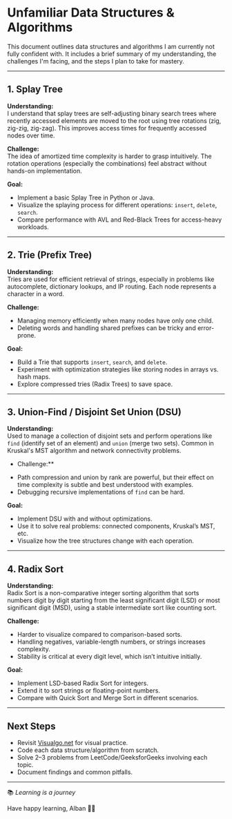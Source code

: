 # Unfamiliar Data Structures & Algorithms

This document outlines data structures and algorithms I am currently not fully confident with. It includes a brief summary of my understanding, the challenges I'm facing, and the steps I plan to take for mastery.

---

## 1. Splay Tree

**Understanding:**  
I understand that splay trees are self-adjusting binary search trees where recently accessed elements are moved to the root using tree rotations (zig, zig-zig, zig-zag). This improves access times for frequently accessed nodes over time.

**Challenge:**  
The idea of amortized time complexity is harder to grasp intuitively. The rotation operations (especially the combinations) feel abstract without hands-on implementation.

**Goal:**  
- Implement a basic Splay Tree in Python or Java.
- Visualize the splaying process for different operations: `insert`, `delete`, `search`.
- Compare performance with AVL and Red-Black Trees for access-heavy workloads.

---

## 2. Trie (Prefix Tree)

**Understanding:**  
Tries are used for efficient retrieval of strings, especially in problems like autocomplete, dictionary lookups, and IP routing. Each node represents a character in a word.

**Challenge:**  
- Managing memory efficiently when many nodes have only one child.
- Deleting words and handling shared prefixes can be tricky and error-prone.

**Goal:**  
- Build a Trie that supports `insert`, `search`, and `delete`.
- Experiment with optimization strategies like storing nodes in arrays vs. hash maps.
- Explore compressed tries (Radix Trees) to save space.

---

## 3. Union-Find / Disjoint Set Union (DSU)

**Understanding:**  
Used to manage a collection of disjoint sets and perform operations like `find` (identify set of an element) and `union` (merge two sets). Common in Kruskal's MST algorithm and network connectivity problems.

* Challenge:**  
- Path compression and union by rank are powerful, but their effect on time complexity is subtle and best understood with examples.
- Debugging recursive implementations of `find` can be hard.

**Goal:**  
- Implement DSU with and without optimizations.
- Use it to solve real problems: connected components, Kruskal’s MST, etc.
- Visualize how the tree structures change with each operation.

---

## 4. Radix Sort

**Understanding:**  
Radix Sort is a non-comparative integer sorting algorithm that sorts numbers digit by digit starting from the least significant digit (LSD) or most significant digit (MSD), using a stable intermediate sort like counting sort.

**Challenge:**  
- Harder to visualize compared to comparison-based sorts.
- Handling negatives, variable-length numbers, or strings increases complexity.
- Stability is critical at every digit level, which isn’t intuitive initially.

**Goal:**  
- Implement LSD-based Radix Sort for integers.
- Extend it to sort strings or floating-point numbers.
- Compare with Quick Sort and Merge Sort in different scenarios.

---

## Next Steps

- Revisit [Visualgo.net](https://visualgo.net/en) for visual practice.
- Code each data structure/algorithm from scratch.
- Solve 2–3 problems from LeetCode/GeeksforGeeks involving each topic.
- Document findings and common pitfalls.

---

📚 *Learning is a journey*

Have happy learning, Alban 🐱‍👤
